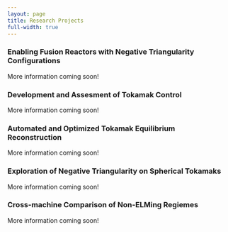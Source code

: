 ```yaml
---
layout: page
title: Research Projects
full-width: true
---
```


### Enabling Fusion Reactors with Negative Triangularity Configurations

More information coming soon! 

### Development and Assesment of Tokamak Control 

More information coming soon!

### Automated and Optimized Tokamak Equilibrium Reconstruction

More information coming soon!

### Exploration of Negative Triangularity on Spherical Tokamaks

More information coming soon!

### Cross-machine Comparison of Non-ELMing Regiemes

More information coming soon!
